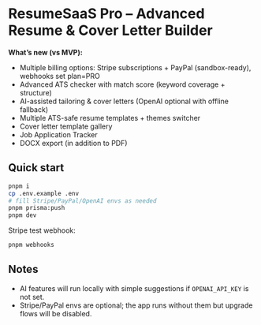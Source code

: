 # ResumeSaaS Pro – Advanced Resume & Cover Letter Builder

**What’s new (vs MVP):**
- Multiple billing options: Stripe subscriptions + PayPal (sandbox-ready), webhooks set plan=PRO
- Advanced ATS checker with match score (keyword coverage + structure)
- AI-assisted tailoring & cover letters (OpenAI optional with offline fallback)
- Multiple ATS-safe resume templates + themes switcher
- Cover letter template gallery
- Job Application Tracker
- DOCX export (in addition to PDF)

## Quick start

```bash
pnpm i
cp .env.example .env
# fill Stripe/PayPal/OpenAI envs as needed
pnpm prisma:push
pnpm dev
```

Stripe test webhook:
```bash
pnpm webhooks
```

## Notes
- AI features will run locally with simple suggestions if `OPENAI_API_KEY` is not set.
- Stripe/PayPal envs are optional; the app runs without them but upgrade flows will be disabled.
